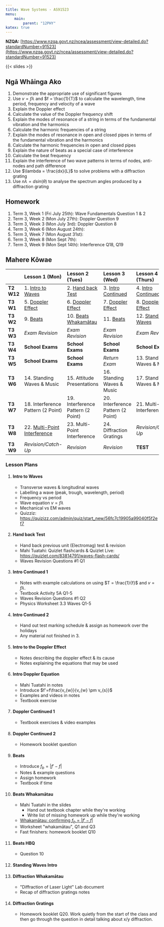 ```yaml
---
title: Wave Systems - AS91523
menu:
    main:
        parent: "12PHY"
katex: true
---
```


__NZQA:__ [https://www.nzqa.govt.nz/ncea/assessment/view-detailed.do?standardNumber=91523](https://www.nzqa.govt.nz/ncea/assessment/view-detailed.do?standardNumber=91523)

{{< slides >}}

## Ngā Whāinga Ako

1. Demonstrate the appropriate use of significant figures
2. Use $v=f \lambda$ and $f = \frac{1}{T}$ to calculate the wavelength, time period, frequency and velocity of a wave
3. Explain the Doppler effect
4. Calculate the value of the Doppler frequency shift
5. Explain the modes of resonance of a string in terms of the fundamental vibration and the harmonics
6. Calculate the harmonic frequencies of a string
7. Explain the modes of resonance in open and closed pipes in terms of the fundamental vibration and the harmonics
8. Calculate the harmonic frequencies in open and closed pipes
9. Explain the nature of beats as a special case of interference
10. Calculate the beat frequency
11. Explain the interference of two wave patterns in terms of nodes, anti-nodes and path difference
12. Use $\lambda = \frac{dx}{L}$ to solve problems with a diffraction grating
13. Use $n\lambda = dsin(\theta)$ to analyse the spectrum angles produced by a diffraction grating

## Homework

1. Term 3, Week 1 (Fri July 25th): Wave Fundamentals Question 1 & 2
2. Term 3, Week 2 (Mon July 27th): Doppler Question 9
3. Term 3, Week 3 (Mon July 3rd): Doppler Question 8
4. Term 3, Week 6 (Mon August 24th): 
5. Term 3, Week 7 (Mon August 31st): 
6. Term 3, Week 8 (Mon Sept 7th): 
7. Term 3, Week 9 (Mon Sept 14th): Interference Q18, Q19  

## Mahere Kōwae

|            | Lesson 1 (Mon)                                          | Lesson 2 (Tues)                              | Lesson 3 (Wed)                            | Lesson 4 (Thurs)                            |
|:-----------|:--------------------------------------------------------|:---------------------------------------------|:------------------------------------------|:--------------------------------------------|
| __T2 W12__ | 1. [Intro to Waves](#intro-to-waves)                    | 2. [Hand back Test](#hand-back-test)         | 3. [Intro Continued](#intro-continued-1)  | 4. [Intro Continued](#intro-continued-2)    |
| __T3 W1__  | 5. [Doppler Effect](#intro-to-the-doppler-effect)       | 6. [Doppler Effect](#intro-doppler-equation) | 7. [Doppler Effect](#doppler-continued-1) | 8. [Doppler Effect](#doppler-continued-2)   |
| __T3 W2__  | 9. [Beats](#beats)                                      | 10. [Beats Whakamātau](#beats-whakamātau)    | 11. [Beats](#beats-hbq)                   | 12. [Standing Waves](#standing-waves-intro) |
| __T3 W3__  | _Exam Revision_                                         | _Exam Revision_                              | _Exam Revision_                           | _Exam Revision_                             |
| __T3 W4__  | __School Exams__                                        | __School Exams__                             | __School Exams__                          | __School Exams__                            |
| __T3 W5__  | __School Exams__                                        | __School Exams__                             | _Return Exam_                             | 13. Standing Waves & Music                  |
| __T3 W6__  | 14. Standing Waves & Music                              | 15. Attitude Presentations                   | 16. Standing Waves & Music                | 17. Standing Waves & Music                  |
| __T3 W7__  | 18. Interference Pattern (2 Point)                      | 19. Interference Pattern (2 Point)           | 20. Interference Pattern (2 Point)        | 21. Multi-Point Interference                |
| __T3 W8__  | 22. [Multi-Point Interference](#diffraction-whakamātau) | 23. Multi-Point Interference                 | 24. Diffraction Gratings                  | _Revision/Catch-Up_                         |
| __T3 W9__  | _Revision/Catch-Up_                                     | _Revision_                                   | _Revision_                                | __TEST__                                    |

### Lesson Plans

1. #### Intro to Waves
    - Transverse waves & longitudinal waves
    - Labelling a wave (peak, trough, wavelength, period)
    - Frequency vs period
    - Wave equation $v=f\lambda$
    - Mechanical vs EM waves
    - Quizziz: https://quizizz.com/admin/quiz/start_new/56fc7c19905a99040f5f2ef7
2. #### Hand back Test
    - Hand back previous unit (Electromag) test & revision
    - Mahi Tuatahi: Quizlet flashcards & Quizlet Live: https://quizlet.com/83814791/waves-flash-cards/
    - Waves Revision Questions #1 Q1
3. #### Intro Continued 1
    - Notes with example calculations on using $T = \frac{1}{f}$ and $v=f\lambda$.
    - Textbook Activity 5A Q1-5
    - Waves Revision Questions #1 Q2
    - Physics Worksheet 3.3 Waves Q1-5
4. #### Intro Continued 2
    - Hand out test marking schedule & assign as homework over the holidays
    - Any material not finished in 3.
5. #### Intro to the Doppler Effect
    - Notes describing the doppler effect & its cause
    - Notes explaining the equations that may be used
6. #### Intro Doppler Equation
    - Mahi Tuatahi in notes
    - Introduce $f'=f\frac{v_{w}}{v_{w} \pm v_{s}}$
    - Examples and videos in notes
    - Textbook exercise
7. #### Doppler Continued 1
    - Textbook exercises & video examples
8. #### Doppler Continued 2
    - Homework booklet question 
9. #### Beats
    - Introduce $f_{b} = | f' - f |$
    - Notes & example questions
    - Assign homework
    - Textbook if time
10. #### Beats Whakamātau
    - Mahi Tuatahi in the slides
        - Hand out textbook chapter while they're working
        - Write list of missing homework up while they're working
    - [Whakamātau: confirming $f_{b} = | f' - f |$](https://docs.google.com/document/d/1vD8-3cC0KFPNR-J4pMgjBO_x_TgE07JR07LddT2QzfE/edit#)
    - Worksheet "whakamātau", Q1 and Q3
    - Fast finishers: homework booklet Q10
11. #### Beats HBQ
    - Question 10
12. #### Standing Waves Intro
22. #### Diffraction Whakamātau
    - "Diffraction of Laser Light" Lab document
    - Recap of diffraction gratings notes
24. #### Diffraction Gratings
    - Homework booklet Q20. Work quietly from the start of the class and then go through the question in detail talking about x/y diffraction.
